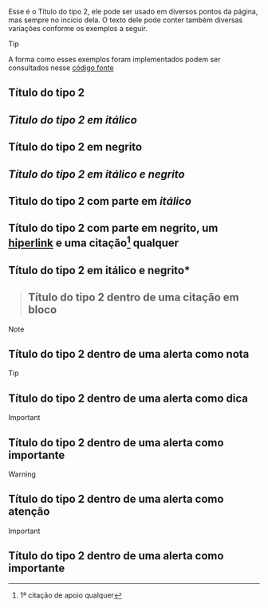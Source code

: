 Esse é o Título do tipo 2, ele pode ser usado em diversos pontos da página, mas sempre no incício dela. O texto dele pode conter também diversas variações conforme os exemplos a seguir.

>[!TIP]
>A forma como esses exemplos foram implementados podem ser consultados nesse [código fonte](https://github.com/eportella/markdown-to-html-builder/tree/main/h2)

## Título do tipo 2
## *Tìtulo do tipo 2 em itálico*
## **Título do tipo 2 em negrito**
## ***Título do tipo 2 em itálico e negrito***
## Tìtulo do tipo 2 com parte em *itálico*
## Título do tipo 2 com parte em **negrito**, um [hiperlink](https://eportella.github.io/markdown-to-html-builder/) e uma citação[^1] qualquer
## Título do tipo 2 em itálico e **negrito***

>## Título do tipo 2 dentro de uma citação em bloco

>[!NOTE]
>## Título do tipo 2 dentro de uma alerta como nota

>[!TIP]
>## Título do tipo 2 dentro de uma alerta como dica

>[!IMPORTANT]
>## Título do tipo 2 dentro de uma alerta como importante

>[!WARNING]
>## Título do tipo 2 dentro de uma alerta como atenção

>[!IMPORTANT]
>## Título do tipo 2 dentro de uma alerta como importante

[^1]: 1ª citação de apoio qualquer